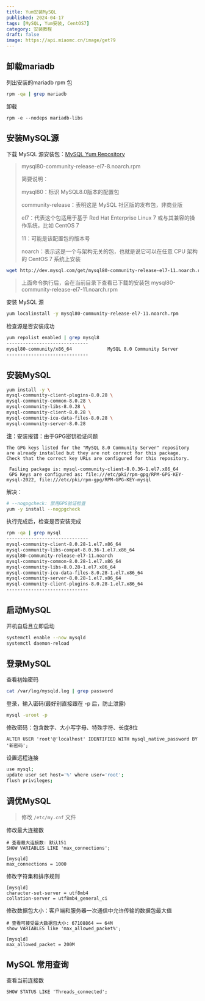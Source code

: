 ```yaml
---
title: Yum安装MySQL
published: 2024-04-17
tags: [MySQL, Yum安装, CentOS7]
category: 安装教程
draft: false
image: https://api.miaomc.cn/image/get?9
---
```


## 卸载mariadb

列出安装的mariadb rpm 包

```sh
rpm -qa | grep mariadb
```

卸载

```
rpm -e --nodeps mariadb-libs
```

## 安装MySQL源

下载 MySQL 源安装包：[MySQL Yum Repository](https://dev.mysql.com/downloads/repo/yum/)

> mysql80-community-release-el7-8.noarch.rpm
>
> 简要说明：
>
> mysql80：标识 MySQL8.0版本的配置包
> 
> community-release：表明这是 MySQL 社区版的发布包，非商业版
> 
> el7：代表这个包适用于基于 Red Hat Enterprise Linux 7 或与其兼容的操作系统，比如 CentOS 7
> 
> 11：可能是该配置包的版本号
> 
> noarch：表示这是一个与架构无关的包，也就是说它可以在任意 CPU 架构的 CentOS 7 系统上安装

```sh
wget http://dev.mysql.com/get/mysql80-community-release-el7-11.noarch.rpm
```

> 上面命令执行后，会在当前目录下查看已下载的安装包 mysql80-community-release-el7-11.noarch.rpm

安装 MySQL 源

```sh
yum localinstall -y mysql80-community-release-el7-11.noarch.rpm
```

检查源是否安装成功

```sh
yum repolist enabled | grep mysql8
------------------------------
mysql80-community/x86_64             MySQL 8.0 Community Server              465
------------------------------
```

## 安装MySQL

```sh
yum install -y \
mysql-community-client-plugins-8.0.28 \
mysql-community-common-8.0.28 \
mysql-community-libs-8.0.28 \
mysql-community-client-8.0.28 \
mysql-community-icu-data-files-8.0.28 \
mysql-community-server-8.0.28 
```

**注**：安装报错：由于GPG密钥验证问题

```
The GPG keys listed for the "MySQL 8.0 Community Server" repository are already installed but they are not correct for this package.
Check that the correct key URLs are configured for this repository.

 Failing package is: mysql-community-client-8.0.36-1.el7.x86_64
 GPG Keys are configured as: file:///etc/pki/rpm-gpg/RPM-GPG-KEY-mysql-2022, file:///etc/pki/rpm-gpg/RPM-GPG-KEY-mysql
```

解决：

```sh
# --nogpgcheck: 禁用GPG验证检查
yum -y install --nogpgcheck 
```

执行完成后，检查是否安装完成

```sh
rpm -qa | grep mysql
------------------------------
mysql-community-client-8.0.28-1.el7.x86_64
mysql-community-libs-compat-8.0.36-1.el7.x86_64
mysql80-community-release-el7-11.noarch
mysql-community-common-8.0.28-1.el7.x86_64
mysql-community-libs-8.0.28-1.el7.x86_64
mysql-community-icu-data-files-8.0.28-1.el7.x86_64
mysql-community-server-8.0.28-1.el7.x86_64
mysql-community-client-plugins-8.0.28-1.el7.x86_64
------------------------------
```

## 启动MySQL

开机自启且立即启动

```sh
systemctl enable --now mysqld
systemctl daemon-reload
```

## 登录MySQL

查看初始密码

```sh
cat /var/log/mysqld.log | grep password
```

登录，输入密码(最好别直接跟在 -p 后，防止泄露)

```sh
mysql -uroot -p
```

修改密码：包含数字、大小写字母、特殊字符、长度8位

```mysql
ALTER USER 'root'@'localhost' IDENTIFIED WITH mysql_native_password BY '新密码';
```

设置远程连接

```sh
use mysql;
update user set host='%' where user='root';
flush privileges;
```

## 调优MySQL

> 修改 `/etc/my.cnf` 文件

修改最大连接数

```mysql
# 查看最大连接数: 默认151
SHOW VARIABLES LIKE 'max_connections';
```

```
[mysqld]
max_connections = 1000
```

修改字符集和排序规则

```
[mysqld]
character-set-server = utf8mb4
collation-server = utf8mb4_general_ci
```

修改数据包大小：客户端和服务器一次通信中允许传输的数据包最大值

```mysql
# 查看可接受最大数据包大小: 67108864 == 64M
show VARIABLES like 'max_allowed_packet%'; 
```

```
[mysqld]
max_allowed_packet = 200M
```

## MySQL 常用查询

查看当前连接数

```mysql
SHOW STATUS LIKE 'Threads_connected';
```

